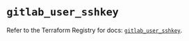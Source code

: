 # `gitlab_user_sshkey`

Refer to the Terraform Registry for docs: [`gitlab_user_sshkey`](https://registry.terraform.io/providers/gitlabhq/gitlab/17.3.1/docs/resources/user_sshkey).
